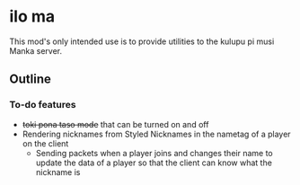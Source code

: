 # ilo ma

This mod's only intended use is to provide utilities to the kulupu pi musi Manka server.

## Outline

### To-do features

- ~~toki pona taso mode~~ that can be turned on and off
- Rendering nicknames from Styled Nicknames in the nametag of a player on the client
    - Sending packets when a player joins and changes their name to update the data of a player so that the client can
      know what the nickname is
